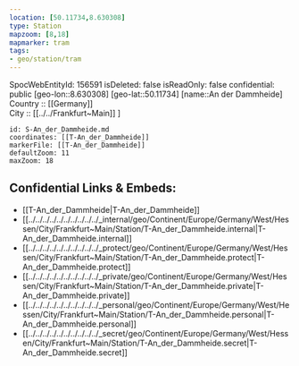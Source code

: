 ```yaml
---
location: [50.11734,8.630308] 
type: Station 
mapzoom: [8,18] 
mapmarker: tram 
tags:
- geo/station/tram
---
```

SpocWebEntityId: 156591
isDeleted: false
isReadOnly: false
confidential: public
[geo-lon::8.630308] 
[geo-lat::50.11734] 
[name::An der Dammheide] 
Country :: [[Germany]]  
City :: [[../../Frankfurt~Main]] ] 


```leaflet
id: S-An_der_Dammheide.md
coordinates: [[T-An_der_Dammheide]] 
markerFile: [[T-An_der_Dammheide]] 
defaultZoom: 11 
maxZoom: 18
```


## Confidential Links & Embeds: 
- [[T-An_der_Dammheide|T-An_der_Dammheide]] 
- [[../../../../../../../../../../_internal/geo/Continent/Europe/Germany/West/Hessen/City/Frankfurt~Main/Station/T-An_der_Dammheide.internal|T-An_der_Dammheide.internal]] 
- [[../../../../../../../../../../_protect/geo/Continent/Europe/Germany/West/Hessen/City/Frankfurt~Main/Station/T-An_der_Dammheide.protect|T-An_der_Dammheide.protect]] 
- [[../../../../../../../../../../_private/geo/Continent/Europe/Germany/West/Hessen/City/Frankfurt~Main/Station/T-An_der_Dammheide.private|T-An_der_Dammheide.private]] 
- [[../../../../../../../../../../_personal/geo/Continent/Europe/Germany/West/Hessen/City/Frankfurt~Main/Station/T-An_der_Dammheide.personal|T-An_der_Dammheide.personal]] 
- [[../../../../../../../../../../_secret/geo/Continent/Europe/Germany/West/Hessen/City/Frankfurt~Main/Station/T-An_der_Dammheide.secret|T-An_der_Dammheide.secret]] 
